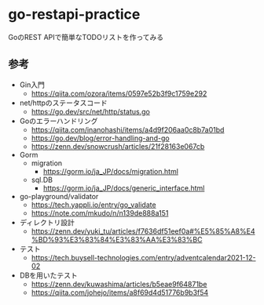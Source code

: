 # go-restapi-practice
GoのREST APIで簡単なTODOリストを作ってみる

## 参考
- Gin入門
	- https://qiita.com/ozora/items/0597e52b3f9c1759e292
- net/httpのステータスコード
	- https://go.dev/src/net/http/status.go
- Goのエラーハンドリング
	- https://qiita.com/inanohashi/items/a4d9f206aa0c8b7a01bd
	- https://go.dev/blog/error-handling-and-go
	- https://zenn.dev/snowcrush/articles/21f28163e067cb
- Gorm
	- migration
		- https://gorm.io/ja_JP/docs/migration.html
	- sql.DB
		- https://gorm.io/ja_JP/docs/generic_interface.html
- go-playground/validator
	- https://tech.yappli.io/entry/go_validate
	- https://note.com/mkudo/n/n139de888a151
- ディレクトリ設計
	- https://zenn.dev/yuki_tu/articles/f7636df51eef0a#%E5%85%A8%E4%BD%93%E3%83%84%E3%83%AA%E3%83%BC
- テスト
	- https://tech.buysell-technologies.com/entry/adventcalendar2021-12-02
- DBを用いたテスト
	- https://zenn.dev/kuwashima/articles/b5eae9f64871be
	- https://qiita.com/johejo/items/a8f69d4d51776b9b3f54
